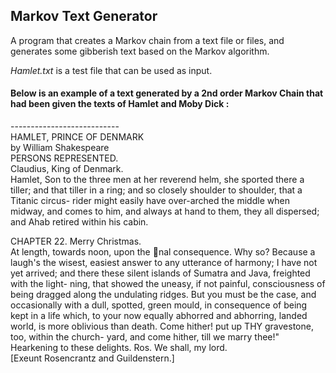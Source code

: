 <h2>Markov Text Generator</h2>

A program that creates a Markov chain from a text file or files, and generates some gibberish text based on the Markov algorithm.

<i>Hamlet.txt</i> is a test file that can be used as input. 

<h4>Below is an example of a text generated by a 2nd order Markov Chain that
had been given the texts of Hamlet and Moby Dick :</h4>
---------------------------
<br>HAMLET, PRINCE OF DENMARK<br>
by William Shakespeare
<br>
PERSONS REPRESENTED.<br>
Claudius, King of Denmark.<br>
Hamlet, Son to the three men at her reverend helm, she sported there a tiller; and
that tiller in a ring; and so closely shoulder to shoulder, that a Titanic circus-
rider might easily have over-arched the middle when midway, and comes to
him, and always at hand to them, they all dispersed; and Ahab retired within
his cabin.

CHAPTER 22. Merry Christmas.<br>
At length, towards noon, upon the nal consequence. Why so? Because a laugh's
the wisest, easiest answer to any utterance of harmony; I have not yet arrived;
and there these silent islands of Sumatra and Java, freighted with the light-
ning, that showed the uneasy, if not painful, consciousness of being dragged
along the undulating ridges. But you must be the case, and occasionally with
a dull, spotted, green mould, in consequence of being kept in a life which,
to your now equally abhorred and abhorring, landed world, is more oblivious
than death. Come hither! put up THY gravestone, too, within the church-
yard, and come hither, till we marry thee!"
Hearkening to these delights.
Ros. We shall, my lord.
<br>
[Exeunt Rosencrantz and Guildenstern.]
